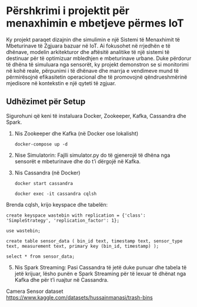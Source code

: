 # Përshkrimi i projektit për menaxhimin e mbetjeve përmes IoT

Ky projekt paraqet dizajnin dhe simulimin e një Sistemi të Menaxhimit të Mbeturinave të Zgjuara bazuar në IoT. Ai fokusohet në rrjedhën e të dhënave, modelin arkitekturor dhe aftësitë analitike të një sistemi të destinuar për të optimizuar mbledhjen e mbeturinave urbane. Duke përdorur të dhëna të simuluara nga sensorët, ky projekt demonstron se si monitorimi në kohë reale, përpunimi i të dhënave dhe marrja e vendimeve mund të përmirësojnë efikasitetin operacional dhe të promovojnë qëndrueshmërinë mjedisore në kontekstin e një qyteti të zgjuar.

## Udhëzimet për Setup

Sigurohuni që keni të instaluara Docker, Zookeeper, Kafka, Cassandra dhe Spark.

1. Nis Zookeeper dhe Kafka (në Docker ose lokalisht)

    `docker-compose up -d`

2. Nise Simulatorin: Fajlli simulator.py do të gjenerojë të dhëna nga sensorët e mbeturinave dhe do t’i dërgojë në Kafka.

3. Nis Cassandra (në Docker)

    `docker start cassandra`

    `docker exec -it cassandra cqlsh`

Brenda cqlsh, krijo keyspace dhe tabelën:

`create keyspace wastebin with replication = {'class': 'SimpleStrategy', 'replication_factor': 1};`

`use wastebin;`

`create table sensor_data (
    bin_id text,
    timestamp text,
    sensor_type text,
    measurement text,
    primary key (bin_id, timestamp)
);`

`select * from sensor_data;`

5. Nis Spark Streaming: Pasi Cassandra të jetë duke punuar dhe tabela të jetë krijuar, lësho punën e Spark Streaming për të lexuar të dhënat nga Kafka dhe për t’i ruajtur në Cassandra.

Camera Sensor dataset
https://www.kaggle.com/datasets/hussainmanasi/trash-bins
